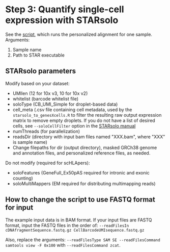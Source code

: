 # Step 3: Quantify single-cell expression with STARsolo

See the [script](Run_STARsolo_scHLApers_BAMinput.sh), which runs the personalized alignment for one sample. 
Arguments:
1. Sample name
2. Path to STAR executable

## STARsolo parameters

Modify based on your dataset:
- UMIlen (12 for 10x v3, 10 for 10x v2)
- whitelist (barcode whitelist file)
- soloType (CB_UMI_Simple for droplet-based data)
- cell_meta (.csv file containing cell metadata, used by the `starsolo_to_genesXcells.R` to filter the resulting raw output expression matrix to remove empty droplets. If you do not have a list of desired cells, see `--soloCellFilter` option in the [STARsolo manual](https://github.com/alexdobin/STAR/blob/master/doc/STARmanual.pdf)
- numThreads (for parallelization)
- readsDir (directory with input bam files named "XXX.bam", where "XXX" is sample name)
- Change filepaths for dir (output directory), masked GRCh38 genome and annotation files, and personalized reference files, as needed.

Do not modify (required for scHLApers):
- soloFeatures (GeneFull_Ex50pAS required for intronic and exonic counting)
- soloMultiMappers (EM required for distributing multimapping reads)

## How to change the script to use FASTQ format for input

The example input data is in BAM format. If your input files are FASTQ format, input the FASTQ files in the order of:
`--readFilesIn cDNAfragmentSequence.fastq.gz CellBarcodeUMIsequence.fastq.gz`

Also, replace the arguments:
`--readFilesType SAM SE --readFilesCommand samtools view -F 0x100` with `--readFilesCommand zcat`.